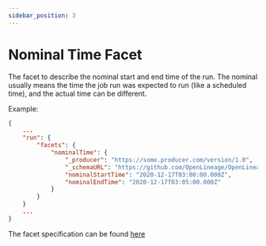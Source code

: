 ```yaml
---
sidebar_position: 3
---
```



# Nominal Time Facet

The facet to describe the nominal start and end time of the run. The nominal usually means the time the job run was expected to run (like a scheduled time), and the actual time can be different.

Example:

```json
{
    ...
    "run": {
        "facets": {
            "nominalTime": {
                "_producer": "https://some.producer.com/version/1.0",
                "_schemaURL": "https://github.com/OpenLineage/OpenLineage/blob/main/spec/facets/SQLJobFacet.json",
                "nominalStartTime": "2020-12-17T03:00:00.000Z",
                "nominalEndTime": "2020-12-17T03:05:00.000Z"
            }
        }
    }
    ...
}
```


The facet specification can be found [here](https://openlineage.io/spec/facets/1-0-0/NominalTimeRunFacet.json)